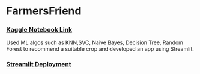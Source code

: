 # FarmersFriend
### <a href="https://www.kaggle.com/code/santhoshram19/crop-recommendation-system-hyperparameter-tuned"> Kaggle Notebook Link  </a>
Used ML algos such as KNN,SVC, Naive Bayes, Decision Tree, Random Forest to recommend a suitable crop and developed an app using Streamlit.

### <a href="https://farmersfriend.streamlit.app/">Streamlit Deployment</a>
